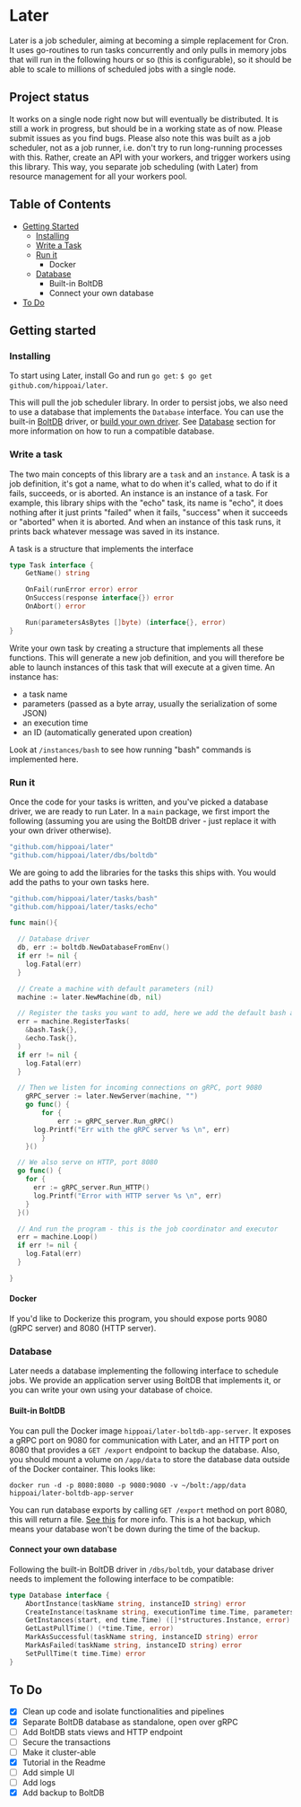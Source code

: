 # Later

Later is a job scheduler, aiming at becoming a simple replacement for Cron. It uses go-routines to run tasks concurrently and only pulls in memory jobs that will run in the following hours or so (this is configurable), so it should be able to scale to millions of scheduled jobs with a single node.


## Project status
It works on a single node right now but will eventually be distributed. It is still a work in progress, but should be in a working state as of now. Please submit issues as you find bugs. Please also note this was built as a job scheduler, not as a job runner, i.e. don't try to run long-running processes with this. Rather, create an API with your workers, and trigger workers using this library. This way, you separate job scheduling (with Later) from resource management for all your workers pool.


## Table of Contents

* [Getting Started](#getting-started)
  * [Installing](#installing)
  * [Write a Task](#write-a-task)
  * [Run it](#run-it)
    * Docker
  * [Database](#database)
    * Built-in BoltDB
    * Connect your own database
* [To Do](#to-do)


## Getting started

### Installing

To start using Later, install Go and run `go get`:
`$ go get github.com/hippoai/later`.

This will pull the job scheduler library. In order to persist jobs, we also need to use a database that implements the `Database` interface. You can use the built-in [BoltDB](https://github.com/boltdb/bolt) driver, or [build your own driver](#build-your-own-database-driver). See [Database](#database) section for more information on how to run a compatible database.


### Write a task

The two main concepts of this library are a `task` and an `instance`. A task is a job definition, it's got a name, what to do when it's called, what to do if it fails, succeeds, or is aborted. An instance is an instance of a task. For example, this library ships with the "echo" task, its name is "echo", it does nothing after it just prints "failed" when it fails, "success" when it succeeds or "aborted" when it is aborted. And when an instance of this task runs, it prints back whatever message was saved in its instance.

A task is a structure that implements the interface

```go
type Task interface {
	GetName() string

	OnFail(runError error) error
	OnSuccess(response interface{}) error
	OnAbort() error

	Run(parametersAsBytes []byte) (interface{}, error)
}
```

Write your own task by creating a structure that implements all these functions. This will generate a new job definition, and you will therefore be able to launch instances of this task that will execute at a given time. An instance has:
* a task name
* parameters (passed as a byte array, usually the serialization of some JSON)
* an execution time
* an ID (automatically generated upon creation)

Look at `/instances/bash` to see how running "bash" commands is implemented here.


### Run it

Once the code for your tasks is written, and you've picked a database driver, we are ready to run Later. In a `main` package, we first import the following (assuming you are using the BoltDB driver - just replace it with your own driver otherwise).

```go
"github.com/hippoai/later"
"github.com/hippoai/later/dbs/boltdb"
```

We are going to add the libraries for the tasks this ships with. You would add the paths to your own tasks here.
```go
"github.com/hippoai/later/tasks/bash"
"github.com/hippoai/later/tasks/echo"
```

```go
func main(){

  // Database driver
  db, err := boltdb.NewDatabaseFromEnv()
  if err != nil {
    log.Fatal(err)
  }

  // Create a machine with default parameters (nil)
  machine := later.NewMachine(db, nil)

  // Register the tasks you want to add, here we add the default bash and echo for the example
  err = machine.RegisterTasks(
    &bash.Task{},
    &echo.Task{},
  )
  if err != nil {
    log.Fatal(err)
  }

  // Then we listen for incoming connections on gRPC, port 9080
	gRPC_server := later.NewServer(machine, "")
	go func() {
		for {
			err := gRPC_server.Run_gRPC()
      log.Printf("Err with the gRPC server %s \n", err)
		}
	}()

  // We also serve on HTTP, port 8080
  go func() {
    for {
      err := gRPC_server.Run_HTTP()
      log.Printf("Error with HTTP server %s \n", err)
    }
  }()

  // And run the program - this is the job coordinator and executor
  err = machine.Loop()
  if err != nil {
    log.Fatal(err)
  }

}
```

#### Docker

If you'd like to Dockerize this program, you should expose ports 9080 (gRPC server) and 8080 (HTTP server).


### Database

Later needs a database implementing the following interface to schedule jobs. We provide an application server using BoltDB that implements it, or you can write your own using your database of choice.


#### Built-in BoltDB

You can pull the Docker image `hippoai/later-boltdb-app-server`. It exposes a gRPC port on 9080 for communication with Later, and an HTTP port on 8080 that provides a `GET /export` endpoint to backup the database. Also, you should mount a volume on `/app/data` to store the database data outside of the Docker container. This looks like:
```
docker run -d -p 8080:8080 -p 9080:9080 -v ~/bolt:/app/data hippoai/later-boltdb-app-server
```

You can run database exports by calling `GET /export` method on port 8080, this will return a file. [See this](https://github.com/boltdb/bolt/blob/master/README.md#database-backups) for more info. This is a hot backup, which means your database won't be down during the time of the backup.


#### Connect your own database

Following the built-in BoltDB driver in `/dbs/boltdb`, your database driver needs to implement the following interface to be compatible:

```go
type Database interface {
	AbortInstance(taskName string, instanceID string) error
	CreateInstance(taskname string, executionTime time.Time, parameters []byte) (string, error)
	GetInstances(start, end time.Time) ([]*structures.Instance, error)
	GetLastPullTime() (*time.Time, error)
	MarkAsSuccessful(taskName string, instanceID string) error
	MarkAsFailed(taskName string, instanceID string) error
	SetPullTime(t time.Time) error
}
```


## To Do

- [x] Clean up code and isolate functionalities and pipelines
- [x] Separate BoltDB database as standalone, open over gRPC
- [ ] Add BoltDB stats views and HTTP endpoint
- [ ] Secure the transactions
- [ ] Make it cluster-able
- [x] Tutorial in the Readme
- [ ] Add simple UI
- [ ] Add logs
- [x] Add backup to BoltDB

